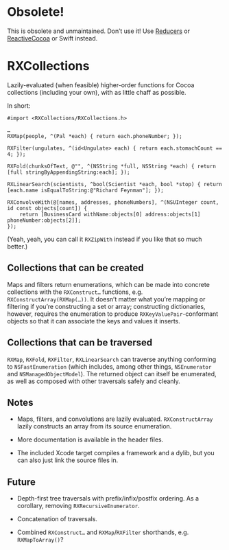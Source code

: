 # Obsolete!

This is obsolete and unmaintained. Don’t use it! Use [Reducers](https://github.com/robrix/Reducers) or [ReactiveCocoa](https://github.com/ReactiveCocoa/ReactiveCocoa) or Swift instead.


# RXCollections

Lazily-evaluated (when feasible) higher-order functions for Cocoa collections (including your own), with as little chaff as possible.

In short:

	#import <RXCollections/RXCollections.h>
	
	…
	RXMap(people, ^(Pal *each) { return each.phoneNumber; });
	
	RXFilter(ungulates, ^(id<Ungulate> each) { return each.stomachCount == 4; });
	
	RXFold(chunksOfText, @"", ^(NSString *full, NSString *each) { return [full stringByAppendingString:each]; });
	
	RXLinearSearch(scientists, ^bool(Scientist *each, bool *stop) { return [each.name isEqualToString:@"Richard Feynman"]; });
	
	RXConvolveWith(@[names, addresses, phoneNumbers], ^(NSUInteger count, id const objects[count]) {
		return [BusinessCard withName:objects[0] address:objects[1] phoneNumber:objects[2]];
	});

(Yeah, yeah, you can call it `RXZipWith` instead if you like that so much better.)

## Collections that can be created

Maps and filters return enumerations, which can be made into concrete collections with the `RXConstruct…` functions, e.g. `RXConstructArray(RXMap(…))`. It doesn’t matter what you’re mapping or filtering if you’re constructing a set or array; constructing dictionaries, however, requires the enumeration to produce `RXKeyValuePair`-conformant objects so that it can associate the keys and values it inserts.

## Collections that can be traversed

`RXMap`, `RXFold`, `RXFilter`, `RXLinearSearch` can traverse anything conforming to `NSFastEnumeration` (which includes, among other things, `NSEnumerator` and `NSManagedObjectModel`). The returned object can itself be enumerated, as well as composed with other traversals safely and cleanly.

## Notes

- Maps, filters, and convolutions are lazily evaluated. `RXConstructArray` lazily constructs an array from its source enumeration.

- More documentation is available in the header files.

- The included Xcode target compiles a framework and a dylib, but you can also just link the source files in.

## Future

- Depth-first tree traversals with prefix/infix/postfix ordering. As a corollary, removing `RXRecursiveEnumerator`.

- Concatenation of traversals.

- Combined `RXConstruct…` and `RXMap`/`RXFilter` shorthands, e.g. `RXMapToArray()`?
